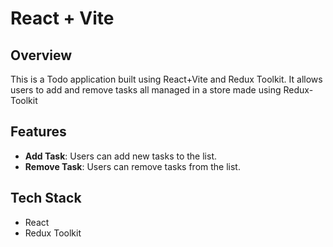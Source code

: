 # React + Vite

## Overview

This is a Todo application built using React+Vite and Redux Toolkit. It allows users to add and remove tasks all managed in a store made using Redux-Toolkit

## Features

- **Add Task**: Users can add new tasks to the list.
- **Remove Task**: Users can remove tasks from the list.

## Tech Stack

- React
- Redux Toolkit
